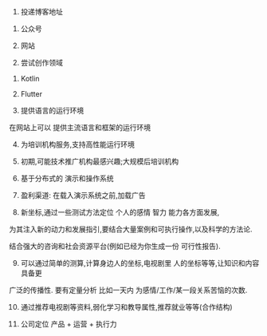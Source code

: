 1. 投递博客地址

1) 公众号

2) 网站

2. 尝试创作领域

1) Kotlin

2) Flutter

3. 提供语言的运行环境

在网站上可以 提供主流语言和框架的运行环境

4. 为培训机构服务,支持高性能运行环境

5. 初期,可能技术推广机构最感兴趣;大规模后培训机构

6. 基于分布式的 演示和操作系统

7. 盈利渠道: 在载入演示系统之前,加载广告

8. 新坐标,通过一些测试方法定位 个人的感情 智力 能力各方面发展,

为其注入新的动力和发展指引,要结合大量案例和可执行操作,以及科学的方法论.

结合强大的咨询和社会资源平台(例如已经为你生成一份 可行性报告).

9. 可以通过简单的测算,计算身边人的坐标,电视剧里 人的坐标等等,让知识和内容具备更

广泛的传播性. 要有定量分析 比如一天内 为感情/工作/某一段关系苦恼的次数.

10. 通过推荐电视剧等资料,弱化学习和教导属性,推荐就业等等(合作结构)

11. 公司定位 产品 + 运营 + 执行力